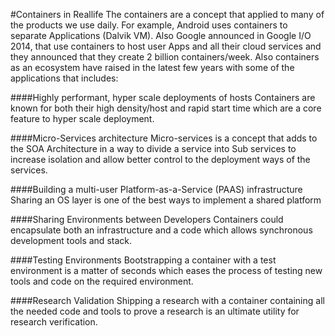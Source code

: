 #Containers in Reallife
The containers are a concept that applied to many of the products we use daily. For example, Android uses containers to separate Applications (Dalvik VM). Also Google announced in Google I/O 2014, that use containers to host user Apps and all their cloud services and they announced that they create 2 billion containers/week.
Also containers as an ecosystem have raised in the latest few years with some of the applications that includes:

####Highly performant, hyper scale deployments of hosts
Containers are known for both their high density/host and rapid start time which are a core feature to hyper scale deployment.

####Micro-Services architecture
Micro-services is a concept that adds to the SOA Architecture in a way to divide a service into Sub services to increase isolation and allow better control to the deployment ways of the services.

####Building a multi-user Platform-as-a-Service (PAAS) infrastructure
Sharing an OS layer is one of the best ways to implement a shared platform

####Sharing Environments between Developers
Containers could encapsulate both an infrastructure and a code which allows synchronous development tools and stack.

####Testing Environments
Bootstrapping a container with a test environment is a matter of seconds which eases the process of testing new tools and code on the required environment.

####Research Validation
Shipping a research with a container containing all the needed code and tools to prove a research is an ultimate utility for research verification.
